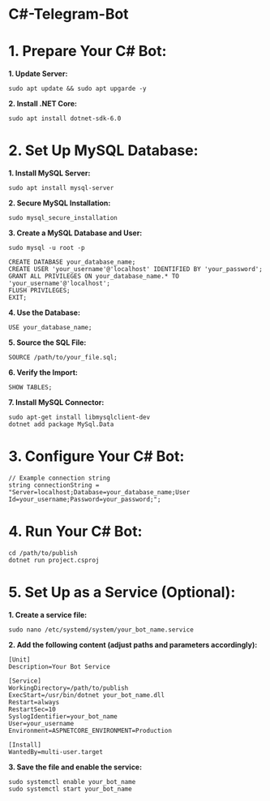 # C#-Telegram-Bot
# 1. Prepare Your C# Bot:

<b>1. Update Server:</b>

<pre><code>sudo apt update && sudo apt upgarde -y</code></pre>

<b>2. Install .NET Core:</b>

<pre><code>sudo apt install dotnet-sdk-6.0</code></pre>

# 2. Set Up MySQL Database:

<b>1. Install MySQL Server:</b>

<pre><code>sudo apt install mysql-server</code></pre>

<b>2. Secure MySQL Installation:</b>

<pre><code>sudo mysql_secure_installation</code></pre>

<b>3. Create a MySQL Database and User:</b>

<pre><code>sudo mysql -u root -p</code></pre>
<pre><code>CREATE DATABASE your_database_name;
CREATE USER 'your_username'@'localhost' IDENTIFIED BY 'your_password';
GRANT ALL PRIVILEGES ON your_database_name.* TO 'your_username'@'localhost';
FLUSH PRIVILEGES;
EXIT;</code></pre>

<b>4. Use the Database:</b>

<pre><code>USE your_database_name;</code></pre>

<b>5. Source the SQL File:</b>

<pre><code>SOURCE /path/to/your_file.sql;</code></pre>

<b>6. Verify the Import:</b>

<pre><code>SHOW TABLES;</code></pre>

<b>7. Install MySQL Connector:</b>

<pre><code>sudo apt-get install libmysqlclient-dev
dotnet add package MySql.Data</code></pre>

# 3. Configure Your C# Bot:

<pre><code>// Example connection string
string connectionString = "Server=localhost;Database=your_database_name;User Id=your_username;Password=your_password;";</code></pre>

# 4. Run Your C# Bot:

<pre><code>cd /path/to/publish
dotnet run project.csproj</code></pre>

# 5. Set Up as a Service (Optional):

<b>1. Create a service file:</b>

<pre><code>sudo nano /etc/systemd/system/your_bot_name.service</code></pre>

<b>2. Add the following content (adjust paths and parameters accordingly):</b>

<pre><code>[Unit]
Description=Your Bot Service

[Service]
WorkingDirectory=/path/to/publish
ExecStart=/usr/bin/dotnet your_bot_name.dll
Restart=always
RestartSec=10
SyslogIdentifier=your_bot_name
User=your_username
Environment=ASPNETCORE_ENVIRONMENT=Production

[Install]
WantedBy=multi-user.target
</code></pre>

<b>3. Save the file and enable the service:</b>

<pre><code>sudo systemctl enable your_bot_name
sudo systemctl start your_bot_name
</code></pre>








